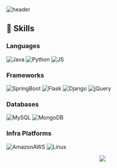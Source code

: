 
![header](https://capsule-render.vercel.app/api?type=waving&color=auto&height=200&section=header&text=Jiyeon%20Baek&fontSize=60)
## :muscle: Skills
### Languages
![Java](https://img.shields.io/badge/Java-007396?style=flat-square&logo=Java&logoColor=black)
![Python](https://img.shields.io/badge/Python-3776AB?style=flat-square&logo=Python&logoColor=black)
![JS](https://img.shields.io/badge/JavaScript-F7DF1E?style=flat-square&logo=JavaScript&logoColor=black)

### Frameworks
![SpringBoot](https://img.shields.io/badge/SpringBoot-6DB33F?style=flat-square&logo=SpringBoot&logoColor=black)
![Flask](https://img.shields.io/badge/Flask-000000?style=flat-square&logo=Flask&logoColor=black)
![Django](https://img.shields.io/badge/Django-092E20?style=flat-square&logo=Django&logoColor=black)
![jQuery](https://img.shields.io/badge/jQuery-0769AD?style=flat-square&logo=jQuery&logoColor=black)

### Databases
![MySQL](https://img.shields.io/badge/MySQL-4479A1?style=flat-square&logo=MySQL&logoColor=black)
![MongoDB](https://img.shields.io/badge/MongoDB-47A248?style=flat-square&logo=MongoDB&logoColor=black)

### Infra Platforms
![AmazonAWS](https://img.shields.io/badge/AmazonAWS-232F3E?style=flat-square&logo=AmazonAWS&logoColor=black)
![Linux](https://img.shields.io/badge/Linux-FCC624?style=flat-square&logo=Linux&logoColor=black)
<br/>
<div align=center>
<a href="https://hits.seeyoufarm.com"><img src="https://hits.seeyoufarm.com/api/count/incr/badge.svg?url=https%3A%2F%2Fgithub.com%2FBeakjiyeon&count_bg=%2379C83D&title_bg=%23555555&icon=&icon_color=%23E7E7E7&title=hits&edge_flat=false"/></a>
</div>


